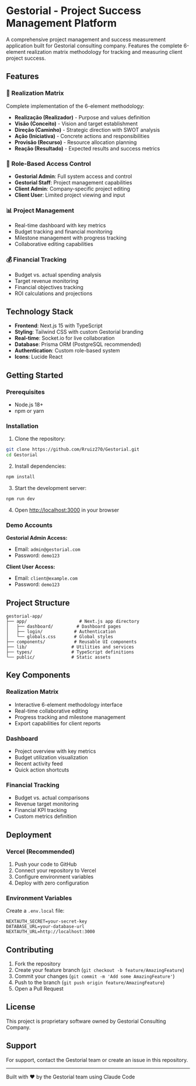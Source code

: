 # Gestorial - Project Success Management Platform

A comprehensive project management and success measurement application built for Gestorial consulting company. Features the complete 6-element realization matrix methodology for tracking and measuring client project success.

## Features

### 🎯 Realization Matrix
Complete implementation of the 6-element methodology:
- **Realização (Realizador)** - Purpose and values definition
- **Visão (Conceito)** - Vision and target establishment  
- **Direção (Caminho)** - Strategic direction with SWOT analysis
- **Ação (Iniciativa)** - Concrete actions and responsibilities
- **Provisão (Recurso)** - Resource allocation planning
- **Reação (Resultado)** - Expected results and success metrics

### 🔐 Role-Based Access Control
- **Gestorial Admin**: Full system access and control
- **Gestorial Staff**: Project management capabilities
- **Client Admin**: Company-specific project editing
- **Client User**: Limited project viewing and input

### 📊 Project Management
- Real-time dashboard with key metrics
- Budget tracking and financial monitoring
- Milestone management with progress tracking
- Collaborative editing capabilities

### 💰 Financial Tracking
- Budget vs. actual spending analysis
- Target revenue monitoring
- Financial objectives tracking
- ROI calculations and projections

## Technology Stack

- **Frontend**: Next.js 15 with TypeScript
- **Styling**: Tailwind CSS with custom Gestorial branding
- **Real-time**: Socket.io for live collaboration
- **Database**: Prisma ORM (PostgreSQL recommended)
- **Authentication**: Custom role-based system
- **Icons**: Lucide React

## Getting Started

### Prerequisites
- Node.js 18+ 
- npm or yarn

### Installation

1. Clone the repository:
```bash
git clone https://github.com/Rruiz270/Gestorial.git
cd Gestorial
```

2. Install dependencies:
```bash
npm install
```

3. Start the development server:
```bash
npm run dev
```

4. Open [http://localhost:3000](http://localhost:3000) in your browser

### Demo Accounts

**Gestorial Admin Access:**
- Email: `admin@gestorial.com`
- Password: `demo123`

**Client User Access:**
- Email: `client@example.com`
- Password: `demo123`

## Project Structure

```
gestorial-app/
├── app/                    # Next.js app directory
│   ├── dashboard/         # Dashboard pages
│   ├── login/            # Authentication
│   └── globals.css       # Global styles
├── components/           # Reusable UI components
├── lib/                 # Utilities and services
├── types/               # TypeScript definitions
└── public/              # Static assets
```

## Key Components

### Realization Matrix
- Interactive 6-element methodology interface
- Real-time collaborative editing
- Progress tracking and milestone management
- Export capabilities for client reports

### Dashboard
- Project overview with key metrics
- Budget utilization visualization
- Recent activity feed
- Quick action shortcuts

### Financial Tracking
- Budget vs. actual comparisons
- Revenue target monitoring
- Financial KPI tracking
- Custom metrics definition

## Deployment

### Vercel (Recommended)

1. Push your code to GitHub
2. Connect your repository to Vercel
3. Configure environment variables
4. Deploy with zero configuration

### Environment Variables

Create a `.env.local` file:
```env
NEXTAUTH_SECRET=your-secret-key
DATABASE_URL=your-database-url
NEXTAUTH_URL=http://localhost:3000
```

## Contributing

1. Fork the repository
2. Create your feature branch (`git checkout -b feature/AmazingFeature`)
3. Commit your changes (`git commit -m 'Add some AmazingFeature'`)
4. Push to the branch (`git push origin feature/AmazingFeature`)
5. Open a Pull Request

## License

This project is proprietary software owned by Gestorial Consulting Company.

## Support

For support, contact the Gestorial team or create an issue in this repository.

---

Built with ❤️ by the Gestorial team using Claude Code